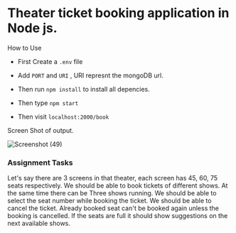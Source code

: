 # Theater ticket booking application in Node js.

How to Use 

* First Create a ```.env``` file
* Add ```PORT``` and ```URI``` , URI represnt the mongoDB url.
* Then run ```npm install``` to install all depencies.
* Then type ``` npm start ```

* Then visit ``` localhost:2000/book ```

Screen Shot of output.

![Screenshot (49)](https://user-images.githubusercontent.com/64978605/222408593-9dcf3d96-fe51-42f7-8f7d-918f1ef63317.png)

### Assignment Tasks

Let's say there are 3 screens in that theater, each screen has 45, 60, 75 seats respectively. 
We should be able to book tickets of different shows. 
At the same time there can be Three shows running. 
We should be able to select the seat number while booking the ticket. 
We should be able to cancel the ticket. 
Already booked seat can't be booked again unless the booking is cancelled. 
If the seats are full it should show suggestions on the next available shows. 

